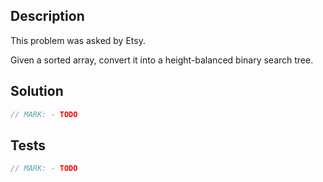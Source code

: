 ## Description

This problem was asked by Etsy.

Given a sorted array, convert it into a height-balanced binary search tree.

## Solution

```swift
// MARK: - TODO
```

## Tests

```swift
// MARK: - TODO
```